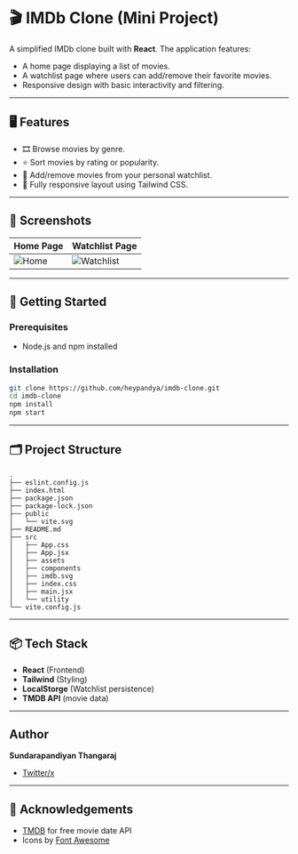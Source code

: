 # 🎬 IMDb Clone (Mini Project)

A simplified IMDb clone built with **React**. The application features:

- A home page displaying a list of movies.
- A watchlist page where users can add/remove their favorite movies.
- Responsive design with basic interactivity and filtering.

---

## 🖥️ Features

- 🎞️ Browse movies by genre.
- ⭐ Sort movies by rating or popularity.
- 🧾 Add/remove movies from your personal watchlist.
- 📱 Fully responsive layout using Tailwind CSS.

---

## 📸 Screenshots

| Home Page                       | Watchlist Page                            |
| ------------------------------- | ----------------------------------------- |
| ![Home](./screenshots/home.png) | ![Watchlist](./screenshots/watchlist.png) |

---

## 🚀 Getting Started

### Prerequisites

- Node.js and npm installed

### Installation

```bash
git clone https://github.com/heypandya/imdb-clone.git
cd imdb-clone
npm install
npm start
```

---

## 🗂️ Project Structure

```
.
├── eslint.config.js
├── index.html
├── package.json
├── package-lock.json
├── public
│   └── vite.svg
├── README.md
├── src
│   ├── App.css
│   ├── App.jsx
│   ├── assets
│   ├── components
│   ├── imdb.svg
│   ├── index.css
│   ├── main.jsx
│   └── utility
└── vite.config.js

```

---

## 📦 Tech Stack

- **React** (Frontend)
- **Tailwind** (Styling)
- **LocalStorge** (Watchlist persistence)
- **TMDB API** (movie data)

---

## Author

**Sundarapandiyan Thangaraj**

- [Twitter/x](https://x.com/heypandya)

---

## 🌟 Acknowledgements

- [TMDB](https://www.themoviedb.org/) for free movie date API
- Icons by [Font Awesome](https://fontawesome.com/)
